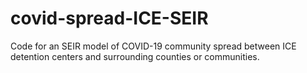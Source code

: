 # covid-spread-ICE-SEIR
Code for an SEIR model of COVID-19 community spread between ICE detention centers and surrounding counties or communities.
